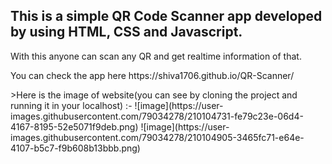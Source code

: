 <h2>This is a simple QR Code Scanner app developed by using HTML, CSS and Javascript.</h2>

With this anyone can scan any QR and get realtime information of that.
<p>You can check the app here <link>https://shiva1706.github.io/QR-Scanner/</link></p>
>Here is the image of website(you can see by cloning the project and running it in your localhost) :-
<img>![image](https://user-images.githubusercontent.com/79034278/210104731-fe79c23e-06d4-4167-8195-52e5071f9deb.png)</img>
![image](https://user-images.githubusercontent.com/79034278/210104905-3465fc71-e64e-4107-b5c7-f9b608b13bbb.png)
